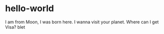 # hello-world

I am from Moon, I was born here. I wanna visit your planet. Where can I get Visa?
blet